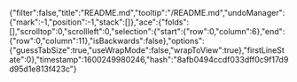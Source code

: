 {"filter":false,"title":"README.md","tooltip":"/README.md","undoManager":{"mark":-1,"position":-1,"stack":[]},"ace":{"folds":[],"scrolltop":0,"scrollleft":0,"selection":{"start":{"row":0,"column":6},"end":{"row":0,"column":11},"isBackwards":false},"options":{"guessTabSize":true,"useWrapMode":false,"wrapToView":true},"firstLineState":0},"timestamp":1600249980246,"hash":"8afb0494ccdf033dff0c9f17d9d95d1e813f423c"}